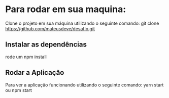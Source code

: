 # Para rodar em sua maquina:
Clone o projeto em sua máquina utilizando o seguinte comando: git clone https://github.com/mateusdeve/desafio.git

## Instalar as dependências

rode um npm install

## Rodar a Aplicação

Para ver a aplicação funcionando utilizando o seguinte comando: yarn start ou npm start
